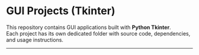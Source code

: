# GUI Projects (Tkinter)

This repository contains GUI applications built with **Python Tkinter**.  
Each project has its own dedicated folder with source code, dependencies, and usage instructions.  

---


